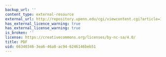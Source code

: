 ```yaml
---
backup_url: ''
content_type: external-resource
external_url: http://repository.upenn.edu/cgi/viewcontent.cgi?article=1039&context=neuroethics_pubs
has_external_licence_warning: true
has_external_license_warning: true
is_broken: ''
license: https://creativecommons.org/licenses/by-nc-sa/4.0/
title: PDF
uid: 66340346-3ea6-46a8-ac94-6246146beb51
---
```

